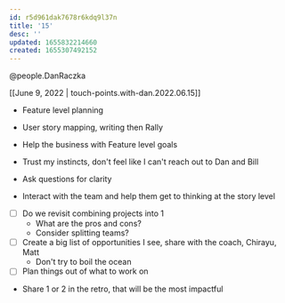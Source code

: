 ```yaml
---
id: r5d961dak7678r6kdq9l37n
title: '15'
desc: ''
updated: 1655832214660
created: 1655307492152
---
```


@people.DanRaczka

[[June 9, 2022 | touch-points.with-dan.2022.06.15]]

- Feature level planning
- User story mapping, writing then Rally
- Help the business with Feature level goals

- Trust my instincts, don't feel like I can't reach out to Dan and Bill
- Ask questions for clarity
- Interact with the team and help them get to thinking at the story level

- [ ] Do we revisit combining projects into 1
  - What are the pros and cons?
  - Consider splitting teams? 
- [ ] Create a big list of opportunities I see, share with the coach, Chirayu, Matt
    - Don't try to boil the ocean
- [ ] Plan things out of what to work on
- Share 1 or 2 in the retro, that will be the most impactful


